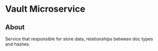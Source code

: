 # Vault Microservice

## About
Service that responsible for store data, relationships between doc types and hashes.
